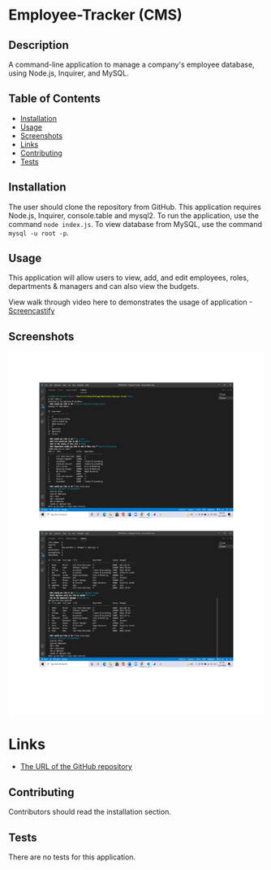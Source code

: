 # Employee-Tracker (CMS)

## Description 
A command-line application to manage a company's employee database, using Node.js, Inquirer, and MySQL.

## Table of Contents
* [Installation](#installation)
* [Usage](#usage)
* [Screenshots](#screenshots)
* [Links](#links)
* [Contributing](#contributing)
* [Tests](#tests)

## Installation 
The user should clone the repository from GitHub. This application requires Node.js, Inquirer, console.table and mysql2. To run the application, use the command `node index.js`. To view database from MySQL, use the command ` mysql -u root -p`. 

## Usage 
This application will allow users to view, add, and edit employees, roles, departments & managers and can also view the budgets. 

View walk through video here to demonstrates the usage of application -[Screencastify](https://watch.screencastify.com/v/f0zyXM3MbN6fKyzFQrAZ)

## Screenshots 
![Employee Tracker](./assets/images/img.jpg)

# Links
* [The URL of the GitHub repository](https://github.com/Ruchi479/Employee-Tracker.git)

## Contributing 
Contributors should read the installation section. 

## Tests
There are no tests for this application. 
